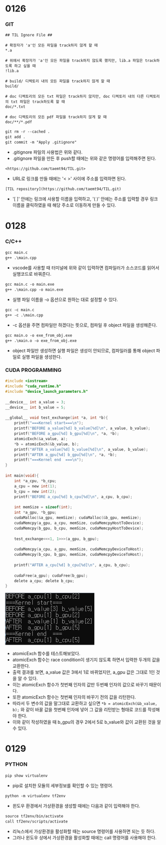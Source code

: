 # 0126
### GIT
```
## TIL Ignore File ##

# 확장자가 'a'인 모든 파일을 track하지 않게 할 때
*.a

# 위에서 확장자가 'a'인 모든 파일을 track하지 않도록 했지만, lib.a 파일은 track하도록 하고 싶을 때
!lib.a

# build/ 디렉토리 내의 모든 파일을 track하지 않게 할 때
build/

# doc 디렉토리의 모든 txt 파일은 track하지 않지만, doc 디렉토리 내의 다른 디렉토리의 txt 파일은 track하도록 할 때
doc/*.txt

# doc 디렉토리의 모든 pdf 파일을 track하지 않게 할 때  
doc/**/*.pdf
```
`git rm -r --cached .`  
`git add .`  
`git commit -m "Apply .gitignore"`  
- .gitignore 파일의 사용법은 위와 같다.
- .gitignore 파일을 만든 후 push할 때에는 위와 같은 명령어를 입력해주면 된다.  

`<https://github.com/taemt94/TIL.git>`  
- URL로 링크를 만들 때에는 '< >' 사이에 주소를 입력하면 된다.  

`[TIL repository](https://github.com/taemt94/TIL.git)`  
- '[ ]' 안에는 링크에 사용할 이름을 입력하고, '( )' 안에는 주소를 입력할 경우 링크 이름을 클릭하였을 때 해당 주소로 이동하게 만들 수 있다.

# 0128
### C/C++
`gcc main.c`  
`g++ .\main.cpp`  
- vscode를 사용할 때 터미널에 위와 같이 입력하면 컴파일러가 소스코드를 읽어서 실행코드로 바꿔준다.

`gcc main.c -o main.exe`  
`g++ .\main.cpp -o main.exe`  
- 실행 파일 이름을 -o 옵션으로 원하는 대로 설정할 수 있다.

`gcc -c main.c`  
`g++ -c .\main.cpp`  
- -c 옵션을 주면 컴파일만 하겠다는 뜻으로, 컴파일 후 object 파일을 생성해준다.

`gcc main.o -o exe_from_obj.exe`  
`g++ .\main.o -o exe_from_obj.exe`  
- object 파일만 생성하면 실행 파일은 생성이 안되므로, 컴파일러를 통해 object 파일로 실행 파일을 생성한다.

### CUDA PROGRAMMING
``` c
#include <iostream>
#include "cuda_runtime.h"
#include "device_launch_parameters.h"

__device__ int a_value = 3;
__device__ int b_value = 5;

__global__ void test_exchange(int *a, int *b){
    printf("===Kernel start===\n");
    printf("BEFORE a_value[%d] b_value[%d]\n", a_value, b_value);
    printf("BEFORE a_gpu[%d] b_gpu[%d]\n", *a, *b);
    atomicExch(&a_value, a);
    *b = atomicExch(&b_value, b);
    printf("AFTER a_value[%d] b_value[%d]\n", a_value, b_value);
    printf("AFTER a_gpu[%d] b_gpu[%d]\n", *a, *b);
    printf("===Kernel end  ===\n");
}

int main(void){
    int *a_cpu, *b_cpu;
    a_cpu = new int(1);
    b_cpu = new int(2);
    printf("BEFORE a_cpu[%d] b_cpu[%d]\n", a_cpu, b_cpu);

    int memSize = sizeof(int);
    int *a_gpu, *b_gpu;
    cudaMalloc(&a_gpu, memSize); cudaMalloc(&b_gpu, memSize);
    cudaMemcpy(a_gpu, a_cpu, memSize, cudaMemcpyHostToDevice);
    cudaMemcpy(b_gpu, b_cpu, memSize, cudaMemcpyHostToDevice);

    test_exchange<<<1, 1>>>(a_gpu, b_gpu);

    cudaMemcpy(a_cpu, a_gpu, memSize, cudaMemcpyDeviceToHost);
    cudaMemcpy(b_cpu, b_gpu, memSize, cudaMemcpyDeviceToHost);

    printf("AFTER a_cpu[%d] b_cpu[%d]\n", a_cpu, b_cpu);

    cudaFree(a_gpu); cudaFree(b_gpu);
    delete a_cpu; delete b_cpu; 
}
```
![RESULT](./img1.png)

- atomicExch 함수를 테스트해보았다.
- atomicExch 함수는 race condition이 생기지 않도록 하면서 입력한 두개의 값을 교환한다.
- 출력 결과를 보면, a_value 값은 3에서 1로 바뀌었지만, a_gpu 값은 그대로 1인 것을 알 수 있다.
- 이는 atomicExch 함수가 첫번째 인자의 값만 두번째 인자의 값으로 바꾸기 때문이다.
- 또한 atomicExch 함수는 첫번째 인자의 바꾸기 전의 값을 리턴한다.
- 따라서 두 변수의 값을 말그대로 교환하고 싶으면 `*b = atomicExch(&b_value, b);` 와 같이 바꿀 값을 첫번째 인자에 넣어 그 값을 리턴받는 형태로 코드를 작성해야 한다.
- 이와 같이 작성하였을 때 b_gpu의 경우 2에서 5로 b_value와 값이 교환된 것을 알 수 있다.

# 0129
### PYTHON
`pip show virtualenv`  
- pip로 설치한 모듈의 세부정보를 확인할 수 있는 명령어.  

`python -m virtualenv tf2env`  
- 윈도우 환경에서 가상환경을 생성할 때에는 다음과 같이 입력해야 한다.  

`source tf2env/bin/activate`  
`call tf2env/scripts/activate`  
- 리눅스에서 가상환경을 활성화할 때는 source 명령어를 사용하면 되는 듯 하다.
- 그러나 윈도우 상에서 가상환경을 활성화할 때에는 call 명령어를 사용해야 한다.  